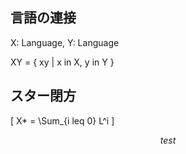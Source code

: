 ## 言語の連接

X: Language, Y: Language

XY = { xy | x in X, y in Y }

## スター閉方

\[ X* = \Sum_{i leq 0} L^i \]

$$ test $$
